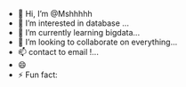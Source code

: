 - 👋 Hi, I’m @Mshhhhh
- 👀 I’m interested in database ...
- 🌱 I’m currently learning bigdata...
- 💞️ I’m looking to collaborate on everything...
- 📫 contact to email !...
- 😄 
- ⚡ Fun fact: 

<!---
Mshhhhh/Mshhhhh is a ✨ special ✨ repository because its `README.md` (this file) appears on your GitHub profile.
You can click the Preview link to take a look at your changes.
--->
